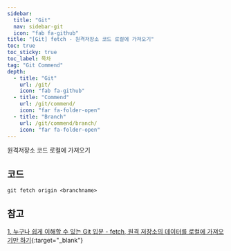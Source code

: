 ```yaml
---
sidebar:
  title: "Git"
  nav: sidebar-git
  icon: "fab fa-github"
title: "[Git] fetch - 원격저장소 코드 로컬에 가져오기"
toc: true
toc_sticky: true
toc_label: 목차
tag: "Git Commend"
depth: 
  - title: "Git"
    url: /git/
    icon: "fab fa-github"
  - title: "Commend"
    url: /git/commend/
    icon: "far fa-folder-open"
  - title: "Branch"
    url: /git/commend/branch/
    icon: "far fa-folder-open"
---
```

원격저장소 코드 로컬에 가져오기
## 코드
```
git fetch origin <branchname>
```


## 참고 
[<i class="fas fa-link"></i> 1. 누구나 쉽게 이해할 수 있는 Git 입문 - fetch, 원격 저장소의 데이터를 로컬에 가져오기만 하기](https://backlog.com/git-tutorial/kr/stepup/stepup3_2.html){:target="_blank"}
